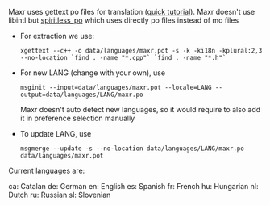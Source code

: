 Maxr uses gettext po files for translation ([quick tutorial](https://www.labri.fr/perso/fleury/posts/programming/a-quick-gettext-tutorial.html)).
Maxr doesn't use libintl but [spiritless_po](https://github.com/oo13/spiritless_po) which uses directly po files instead of mo files


- For extraction we use:

	```
	xgettext --c++ -o data/languages/maxr.pot -s -k -ki18n -kplural:2,3 --no-location `find . -name "*.cpp"` `find . -name "*.h"`
	```

- For new LANG (change with your own), use

	```
	msginit --input=data/languages/maxr.pot --locale=LANG --output=data/languages/LANG/maxr.po
	```

	Maxr doesn't auto detect new languages, so it would require to also add it in preference selection manually


- To update LANG, use

	```
	msgmerge --update -s --no-location data/languages/LANG/maxr.po data/languages/maxr.pot
	```

Current languages are:

ca: Catalan
de: German
en: English
es: Spanish
fr: French
hu: Hungarian
nl: Dutch
ru: Russian
sl: Slovenian
